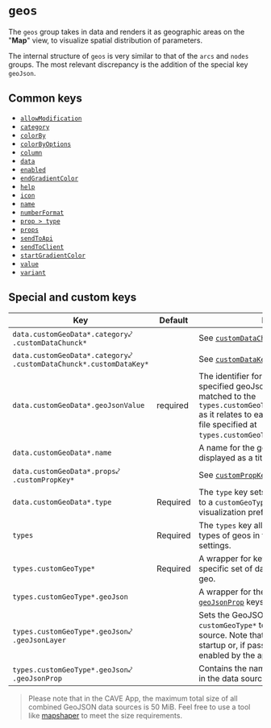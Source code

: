 # `geos`
The `geos` group takes in data and renders it as geographic areas on the "**Map**" view, to visualize spatial distribution of parameters.

The internal structure of `geos` is very similar to that of the `arcs` and `nodes` groups. The most relevant discrepancy is the addition of the special key `geoJson`.

## Common keys
- [`allowModification`](../common_keys/common_keys.md#allowModification)
- [`category`](../common_keys/common_keys.md#category)
- [`colorBy`](../common_keys/common_keys.md#colorBy)
- [`colorByOptions`](../common_keys/common_keys.md#colorByOptions)
- [`column`](../common_keys/common_keys.md#column)
- [`data`](../common_keys/common_keys.md#data)
- [`enabled`](../common_keys/common_keys.md#enabled)
- [`endGradientColor`](../common_keys/common_keys.md#end-gradient)
- [`help`](../common_keys/props.md#help)
- [`icon`](../common_keys/common_keys.md#icon)
- [`name`](../common_keys/common_keys.md#name)
- [`numberFormat`](../common_keys/common_keys.md#number-format)
- [`prop > type`](../common_keys/props.md#prop-type)
- [`props`](../common_keys/common_keys.md#props-short)
- [`sendToApi`](../common_keys/common_keys.md#sendToApi)
- [`sendToClient`](../common_keys/common_keys.md#sendToClient)
- [`startGradientColor`](../common_keys/common_keys.md#start-gradient)
- [`value`](../common_keys/props.md#value)
- [`variant`](../common_keys/props.md#variant)

## Special and custom keys
Key | Default | Description
--- | ------- | -----------
`data.customGeoData*.category`&swarhk;<br>`.customDataChunck*` | | See [`customDataChunck*`](categories.md#customDataChunck).
`data.customGeoData*.category`&swarhk;<br>`.customDataChunck*.customDataKey*` | | See [`customDataKey*`](categories.md#customDataKey).
<a name="geojson-value">`data.customGeoData*.geoJsonValue`</a> | required | The identifier for this geo as identified in the specified geoJson object. This identifier is matched to the `types.customGeoType*.geoJson.geoJsonProp` as it relates to each geoJson object in the file specified at `types.customGeoType*.geoJson.geoJsonLayer`.
`data.customGeoData*.name` | | A name for the geo area that will be displayed as a title in the map modal.
`data.customGeoData*.props`&swarhk;<br>`.customPropKey*` | | See [`customPropKey*`](../common_keys/props.md#customPropKey).
`data.customGeoData*.type` | Required | The `type` key sets the type of `customGeoData*` to a `customGeoType*` key, to match specific visualization preferences for a geo.
`types` | Required | The `types` key allows you to define different types of geos in terms of styling and data viz settings.
<a name="geo-type">`types.customGeoType*`</a> | Required | A wrapper for key-value pairs that match a specific set of data viz preferences for a geo.
<a name="geoJson">`types.customGeoType*.geoJson`</a> | | A wrapper for the [`geoJsonLayer`](#geojson_layer) and [`geoJsonProp`](#geojson_prop) keys in a geo type.
<a name="geoJsonLayer">`types.customGeoType*.geoJson`&swarhk;<br>`.geoJsonLayer`</a> | | Sets the GeoJSON data source of `customGeoType*` to a URL of a GeoJSON data source. Note that this URL is fetched on app startup or, if passed later, when the layer is enabled by the app user.
<a name="geoJsonProp">`types.customGeoType*.geoJson`&swarhk;<br>`.geoJsonProp`</a> | | Contains the name of a [GeoJSON property](#https://datatracker.ietf.org/doc/html/rfc7946#section-1.5) in the data source specified in `geoJsonLayer`.

> Please note that in the CAVE App, the maximum total size of all combined GeoJSON data sources is 50 MiB. Feel free to use a tool like [mapshaper](https://mapshaper.org/) to meet the size requirements.